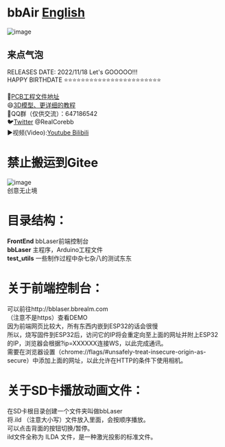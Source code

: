 # bbAir [English](https://github.com/RealCorebb/bbLaser/blob/main/README_EN.md "English")  
![image](https://github.com/RealCorebb/bbLaser/blob/main/IMG/bbLaser.jpg?raw=true)
## 来点气泡

RELEASES DATE: 2022/11/18      Let's GOOOOO!!!  
HAPPY BIRTHDATE ⭐⭐⭐⭐⭐⭐⭐⭐⭐⭐⭐⭐⭐⭐⭐⭐⭐⭐⭐⭐⭐⭐⭐

🔗[PCB工程文件地址](https://oshwhub.com/corebb/bblaser_pro "PCB工程文件地址")  
😄[3D模型、更详细的教程](https://afdian.net/a/kuruibb "3D模型、更详细的教程")  
🐧QQ群（仅供交流）：647186542  
🐦[Twitter](https://twitter.com/RealCorebb "@RealCorebb") @RealCorebb  
▶️视频(Video):[Youtube](https://www.youtube.com/watch?v=yFprzIGSGpM "Youtube")[ Bilibili](https://www.bilibili.com/video/BV1q14y1W7TJ/ " Bilibili")  
# 禁止搬运到Gitee  
![image](https://github.com/RealCorebb/bbLaser/blob/main/IMG/logo.png?raw=true)  
创意无止境
# 目录结构：
**FrontEnd** bbLaser前端控制台  
**bbLaser** 主程序，Arduino工程文件  
**test_utils** 一些制作过程中杂七杂八的测试东东  
# 关于前端控制台：  
可以前往http://bblaser.bbrealm.com  
（注意不是https）查看DEMO  
因为前端网页比较大，所有东西内嵌到ESP32的话会很慢  
所以，烧写固件到ESP32后，访问它的IP将会重定向至上面的网址并附上ESP32的IP，浏览器会根据?ip=XXXXXX连接WS，以此完成通讯。  
需要在浏览器设置（chrome://flags/#unsafely-treat-insecure-origin-as-secure）中添加上面的网址，以此允许在HTTP的条件下使用相机。

# 关于SD卡播放动画文件：  
在SD卡根目录创建一个文件夹叫做bbLaser  
将.ild （注意大小写）文件放入里面，会按顺序播放。  
可以点击背面的按钮切换/暂停。  
ild文件全称为 ILDA 文件，是一种激光投影的标准文件。  

